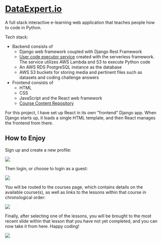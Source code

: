 # [DataExpert.io](http://www.dataexpert.io)

A full stack interactive e-learning web application that teaches people how to code in Python. 

Tech stack:
* Backend consists of 
   * Django web framework coupled with Django Rest Framework
   * [User code executor service](https://github.com/dirmi513/DataExpert-Code-Executor-Lambdas) created with the serverless framework. The service utilizes AWS Lambda and S3 to execute Python code 
   * An AWS RDS PostgreSQL instance as the database
   * AWS S3 buckets for storing media and pertinent files such as datasets and coding challenge answers
* Frontend consists of 
   * HTML
   * CSS
   * JavaScript and the React web framework
   * [Course Content Repository](https://github.com/dirmi513/DataExpert-Material)

For this project, I have set up React in its own "frontend" Django app. When Django starts up, it loads a single HTML template, and then React manages the frontend from there.

## How to Enjoy

Sign up and create a new profile:

![](https://s3.amazonaws.com/dataexpert.images/Media/signup.png)

Then login, or choose to login as a guest:

![](https://s3.amazonaws.com/dataexpert.images/Media/login.png)

You will be routed to the courses page, which contains details on the available course(s), as well as links to the
 lessons within that course in chronological order:

![](https://s3.amazonaws.com/dataexpert.images/Media/courses.png)

Finally, after selecting one of the lessons, you will be brought to the most recent slide within that lesson that you
 have not yet completed, and you can now take it from here.  Happy coding!

![](https://s3.amazonaws.com/dataexpert.images/Media/slide.png)
